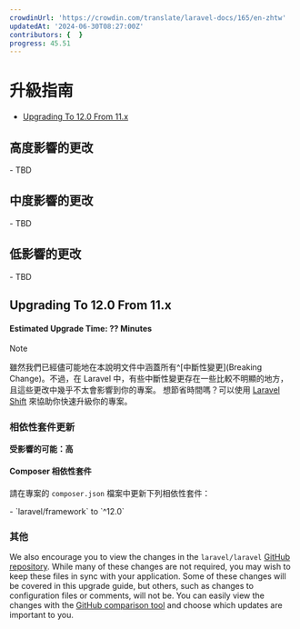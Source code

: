```yaml
---
crowdinUrl: 'https://crowdin.com/translate/laravel-docs/165/en-zhtw'
updatedAt: '2024-06-30T08:27:00Z'
contributors: {  }
progress: 45.51
---
```


# 升級指南

- [Upgrading To 12.0 From 11.x](#upgrade-12.0)

<a name="high-impact-changes"></a>

## 高度影響的更改

<div class="content-list" markdown="1">
- TBD

</div>
<a name="medium-impact-changes"></a>

## 中度影響的更改

<div class="content-list" markdown="1">
- TBD

</div>
<a name="low-impact-changes"></a>

## 低影響的更改

<div class="content-list" markdown="1">
- TBD

</div>
<a name="upgrade-12.0"></a>

## Upgrading To 12.0 From 11.x

<a name="estimated-upgrade-time-??-minutes"></a>

#### Estimated Upgrade Time: ?? Minutes

> [!NOTE]  
> 雖然我們已經儘可能地在本說明文件中涵蓋所有^[中斷性變更](Breaking Change)。不過，在 Laravel 中，有些中斷性變更存在一些比較不明顯的地方，且這些更改中幾乎不太會影響到你的專案。 想節省時間嗎？可以使用 [Laravel Shift](https://laravelshift.com/) 來協助你快速升級你的專案。

<a name="updating-dependencies"></a>

### 相依性套件更新

**受影響的可能：高**

#### Composer 相依性套件

請在專案的 `composer.json` 檔案中更新下列相依性套件：

<div class="content-list" markdown="1">
- `laravel/framework` to `^12.0`

</div>
<a name="miscellaneous"></a>

### 其他

We also encourage you to view the changes in the `laravel/laravel` [GitHub repository](https://github.com/laravel/laravel). While many of these changes are not required, you may wish to keep these files in sync with your application. Some of these changes will be covered in this upgrade guide, but others, such as changes to configuration files or comments, will not be. You can easily view the changes with the [GitHub comparison tool](https://github.com/laravel/laravel/compare/11.x...master) and choose which updates are important to you.
